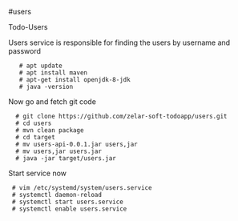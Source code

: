 #users

Todo-Users

Users service is responsible for finding the users by username and password

       # apt update
       # apt install maven
       # apt-get install openjdk-8-jdk
       # java -version
       
Now go and fetch git code

      # git clone https://github.com/zelar-soft-todoapp/users.git
      # cd users
      # mvn clean package
      # cd target
      # mv users-api-0.0.1.jar users,jar
      # mv users,jar users.jar
      # java -jar target/users.jar
      
Start service now

     # vim /etc/systemd/system/users.service
     # systemctl daemon-reload
     # systemctl start users.service
     # systemctl enable users.service
